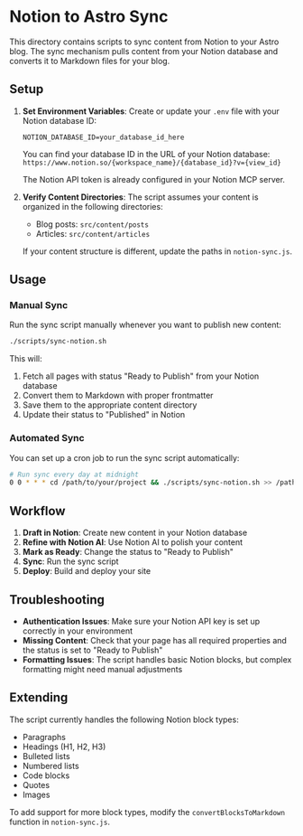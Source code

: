 # Notion to Astro Sync

This directory contains scripts to sync content from Notion to your Astro blog. The sync mechanism pulls content from your Notion database and converts it to Markdown files for your blog.

## Setup

1. **Set Environment Variables**: Create or update your `.env` file with your Notion database ID:

   ```env
   NOTION_DATABASE_ID=your_database_id_here
   ```

   You can find your database ID in the URL of your Notion database:
   `https://www.notion.so/{workspace_name}/{database_id}?v={view_id}`

   The Notion API token is already configured in your Notion MCP server.

2. **Verify Content Directories**: The script assumes your content is organized in the following directories:

   - Blog posts: `src/content/posts`
   - Articles: `src/content/articles`

   If your content structure is different, update the paths in `notion-sync.js`.

## Usage

### Manual Sync

Run the sync script manually whenever you want to publish new content:

```bash
./scripts/sync-notion.sh
```

This will:
1. Fetch all pages with status "Ready to Publish" from your Notion database
2. Convert them to Markdown with proper frontmatter
3. Save them to the appropriate content directory
4. Update their status to "Published" in Notion

### Automated Sync

You can set up a cron job to run the sync script automatically:

```bash
# Run sync every day at midnight
0 0 * * * cd /path/to/your/project && ./scripts/sync-notion.sh >> /path/to/logfile.log 2>&1
```


## Workflow

1. **Draft in Notion**: Create new content in your Notion database
2. **Refine with Notion AI**: Use Notion AI to polish your content
3. **Mark as Ready**: Change the status to "Ready to Publish"
4. **Sync**: Run the sync script
5. **Deploy**: Build and deploy your site

## Troubleshooting

- **Authentication Issues**: Make sure your Notion API key is set up correctly in your environment
- **Missing Content**: Check that your page has all required properties and the status is set to "Ready to Publish"
- **Formatting Issues**: The script handles basic Notion blocks, but complex formatting might need manual adjustments

## Extending

The script currently handles the following Notion block types:

- Paragraphs
- Headings (H1, H2, H3)
- Bulleted lists
- Numbered lists
- Code blocks
- Quotes
- Images

To add support for more block types, modify the `convertBlocksToMarkdown` function in `notion-sync.js`.

